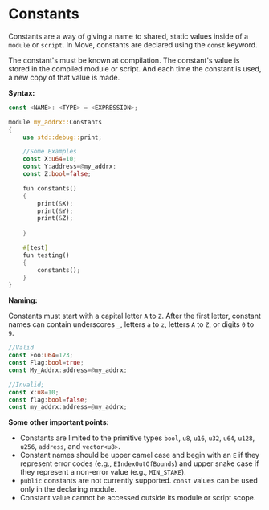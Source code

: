 # Constants

Constants are a way of giving a name to shared, static values inside of a `module` or `script`. In Move, constants are declared using the `const` keyword.

The constant's must be known at compilation. The constant's value is stored in the compiled module or script. And each time the constant is used, a new copy of that value is made.

**Syntax:**

```rust
const <NAME>: <TYPE> = <EXPRESSION>;
```

```rust
module my_addrx::Constants
{
    use std::debug::print;

    //Some Examples
    const X:u64=10;
    const Y:address=@my_addrx;
    const Z:bool=false;

    fun constants()
    {
        print(&X);
        print(&Y);
        print(&Z);
        
    }

    #[test]
    fun testing()
    {
        constants();
    }
}
```

**Naming:**

Constants must start with a capital letter `A` to `Z`. After the first letter, constant names can contain underscores `_`, letters `a` to `z`, letters `A` to `Z`, or digits `0` to `9`.

```rust
//Valid
const Foo:u64=123;
const Flag:bool=true; 
const My_Addrx:address=@my_addrx;

//Invalid;
const x:u8=10;
const flag:bool=false;
const my_addrx:address=@my_addrx;
```

**Some other important points:**

* Constants are limited to the primitive types `bool`, `u8`, `u16`, `u32`, `u64`, `u128`, `u256`, `address`, and `vector<u8>`.
* Constant names should be upper camel case and begin with an `E` if they represent error codes (e.g., `EIndexOutOfBounds`) and upper snake case if they represent a non-error value (e.g., `MIN_STAKE`).
* `public` constants are not currently supported. `const` values can be used only in the declaring module.
* Constant value cannot be accessed outside its module or script scope.
